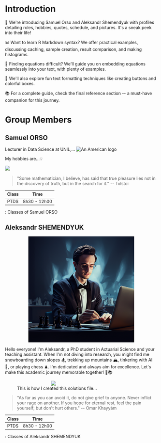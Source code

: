 # Introduction

👥 We're introducing Samuel Orso and Aleksandr Shemendyuk with profiles detailing roles, hobbies, quotes, schedule, and pictures. It's a sneak peek into their life!

📊 Want to learn R Markdown syntax? We offer practical examples, discussing caching, sample creation, result comparison, and making histograms.

🧮 Finding equations difficult? We'll guide you on embedding equations seamlessly into your text, with plenty of examples.

🎨 We'll also explore fun text formatting techniques like creating buttons and colorful boxes.

📚 For a complete guide, check the final reference section -- a must-have companion for this journey.

# Group Members

## Samuel ORSO

Lecturer in Data Science at UNIL,... ![An American logo](http://www.alumni.psu.edu/s/1218/16/images/logo.png)

My hobbies are...💡

![](https://media.giphy.com/media/xUOxf7XfmpxuSode1O/giphy.gif)

> "Some mathematician, I believe, has said that true pleasure lies not in the discovery of truth, but in the search for it." -- Tolstoi

| Class | Time         |
|-------|--------------|
| PTDS  | 8h30 - 12h00 |

: Classes of Samuel ORSO

## Aleksandr SHEMENDYUK

<figure>
  <img src="AS_business_chess.png" width="350px" style="display: block; margin: auto;">
</figure>

Hello everyone! I'm Aleksandr, a PhD student in Actuarial Science and your teaching assistant. When I'm not diving into research, you might find me snowboarding down slopes 🏂, trekking up mountains 🏔, tinkering with AI 🤖, or playing chess ♟. I'm dedicated and always aim for excellence. Let's make this academic journey memorable together! 🌟📚

<figure>
  <img src="https://media2.giphy.com/media/yYSSBtDgbbRzq/giphy.gif?cid=ecf05e474otwc5f6eihnsw1jxysi5hr2n29c11wouqdyembh&rid=giphy.gif&ct=g" width="200px" style="display: block; margin: auto;">
  <figcaption>This is how I created this solutions file...</figcaption>
</figure>


> "As far as you can avoid it, do not give grief to anyone. Never inflict your rage on another. If you hope for eternal rest, feel the pain yourself; but don't hurt others." -- Omar Khayyám

| Class | Time         |
|-------|--------------|
| PTDS  | 8h30 - 12h00 |

: Classes of Aleksandr SHEMENDYUK
